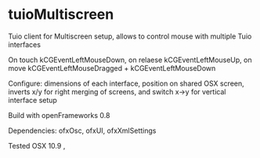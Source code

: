 tuioMultiscreen
===============

Tuio client for Multiscreen setup, allows to control mouse with multiple Tuio interfaces 

On touch kCGEventLeftMouseDown, on relaese kCGEventLeftMouseUp, on move kCGEventLeftMouseDragged + kCGEventLeftMouseDown

Configure: dimensions of each interface, position on shared OSX screen, inverts x/y for right merging of screens, and switch x->y for vertical interface setup

Build with openFrameworks 0.8

Dependencies:
ofxOsc, ofxUI, ofxXmlSettings

Tested OSX 10.9 , 
